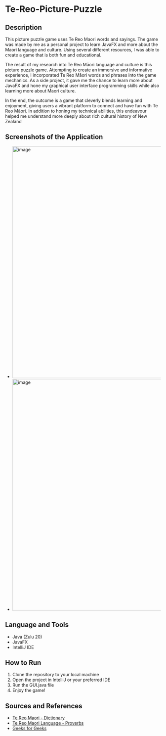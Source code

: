 # Te-Reo-Picture-Puzzle 

## Description 
This picture puzzle game uses Te Reo Maori words and sayings. The game was made by me as a personal project to learn JavaFX and more about the Maori language and culture. Using several different resources, I was able to create a game that is both fun and educational.

The result of my research into Te Reo Māori language and culture is this picture puzzle game. Attempting to create an immersive and informative experience, I incorporated Te Reo Māori words and phrases into the game mechanics. As a side project, it gave me the chance to learn more about JavaFX and hone my graphical user interface programming skills while also learning more about Maori culture.

In the end, the outcome is a game that cleverly blends learning and enjoyment, giving users a vibrant platform to connect and have fun with Te Reo Māori. In addition to honing my technical abilities, this endeavour helped me understand more deeply about rich cultural history of New Zealand

## Screenshots of the Application 
- <img width="750" alt="image" src="https://github.com/neerajpatel1234/Te-Reo-Picture-Puzzle/assets/114114241/27a0e125-5e94-4c8c-b5e3-105078bc73a0">

- <img width="750" alt="image" src="https://github.com/neerajpatel1234/Te-Reo-Picture-Puzzle/assets/114114241/e9cd76bc-7ea8-4539-9603-8f398527847f">


## Language and Tools 
- Java (Zulu 20)
- JavaFX
- IntelliJ IDE 

## How to Run 
1. Clone the repository to your local machine
2. Open the project in IntelliJ or your preferred IDE
3. Run the GUI.java file
4. Enjoy the game!

## Sources and References 
* [Te Reo Maori - Dictionary](https://www.maoridictionary.co.nz/)
* [Te Reo Maori Language - Proverbs](https://www.maorilanguage.net/maori-proverbs)
* [Geeks for Geeks](https://www.geeksforgeeks.org/memory-game-in-java/)
